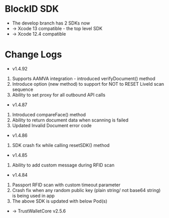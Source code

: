 # BlockID SDK
- The develop branch has 2 SDKs now
- -> Xcode 13 compatible - the top level SDK 
- -> Xcode 12.4 compatible 

# Change Logs
- v1.4.92
1. Supports AAMVA integration - introduced verifyDocument() method
2. Introduce option (new method) to support for NOT to RESET LiveId scan sequence
3. Ability to set proxy for all outbound API calls

- v1.4.87
1. Introduced compareFace() method
2. Ability to return document data when scanning is failed
3. Updated Invalid Document error code

- v1.4.86
1. SDK crash fix while calling resetSDK() method

- v1.4.85
1. Ability to add custom message during RFID scan

- v1.4.84
1. Passport RFID scan with custom timeout parameter
2. Crash fix when any random public key (plain string/ not base64 string) is being used in app
3. The above SDK is updated with below Pod(s)
- -> TrustWalletCore v2.5.6

